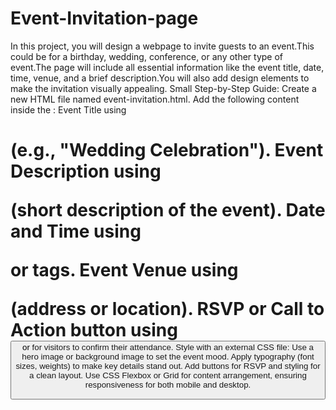 # Event-Invitation-page
In this project, you will design a webpage to invite guests to an event.This could be for a birthday,
wedding, conference, or any other type of event.The page will include all essential information like the
event title, date, time, venue, and a brief description.You will also add design elements to make the
invitation visually appealing.
Small Step-by-Step Guide:
Create a new HTML file named event-invitation.html.
Add the following content inside the <body>:
Event Title using <h1> (e.g., "Wedding Celebration").
Event Description using <p> (short description of the event).
Date and Time using <p> or <time> tags.
Event Venue using <p> (address or location).
RSVP or Call to Action button using <button> or <a> for visitors to confirm their attendance.
Style with an external CSS file:
Use a hero image or background image to set the event mood.
Apply typography (font sizes, weights) to make key details stand out.
Add buttons for RSVP and styling for a clean layout.
Use CSS Flexbox or Grid for content arrangement, ensuring responsiveness for both mobile and
desktop.
